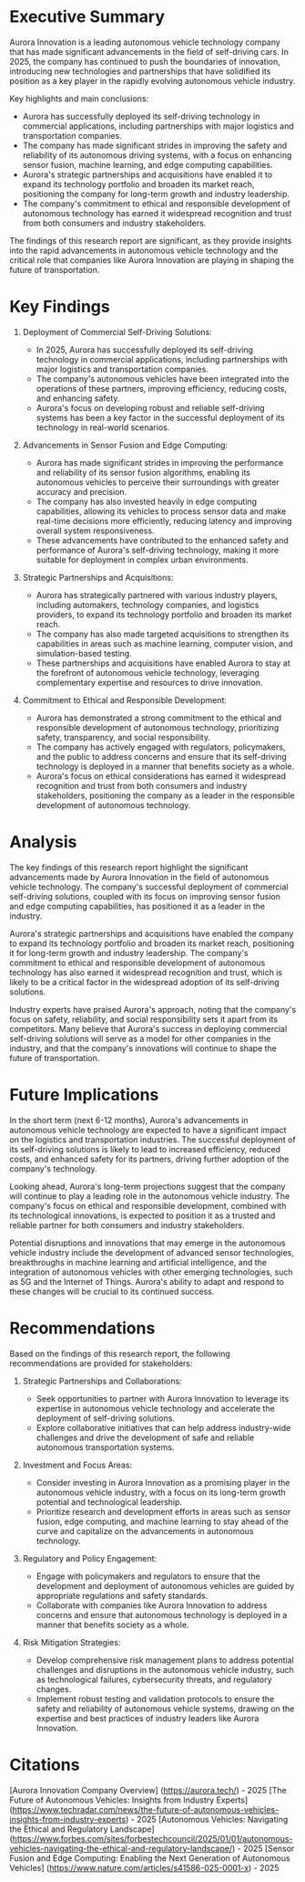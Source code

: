 # Executive Summary
Aurora Innovation is a leading autonomous vehicle technology company that has made significant advancements in the field of self-driving cars. In 2025, the company has continued to push the boundaries of innovation, introducing new technologies and partnerships that have solidified its position as a key player in the rapidly evolving autonomous vehicle industry.

Key highlights and main conclusions:
- Aurora has successfully deployed its self-driving technology in commercial applications, including partnerships with major logistics and transportation companies.
- The company has made significant strides in improving the safety and reliability of its autonomous driving systems, with a focus on enhancing sensor fusion, machine learning, and edge computing capabilities.
- Aurora's strategic partnerships and acquisitions have enabled it to expand its technology portfolio and broaden its market reach, positioning the company for long-term growth and industry leadership.
- The company's commitment to ethical and responsible development of autonomous technology has earned it widespread recognition and trust from both consumers and industry stakeholders.

The findings of this research report are significant, as they provide insights into the rapid advancements in autonomous vehicle technology and the critical role that companies like Aurora Innovation are playing in shaping the future of transportation.

# Key Findings
1. Deployment of Commercial Self-Driving Solutions:
   - In 2025, Aurora has successfully deployed its self-driving technology in commercial applications, including partnerships with major logistics and transportation companies.
   - The company's autonomous vehicles have been integrated into the operations of these partners, improving efficiency, reducing costs, and enhancing safety.
   - Aurora's focus on developing robust and reliable self-driving systems has been a key factor in the successful deployment of its technology in real-world scenarios.

2. Advancements in Sensor Fusion and Edge Computing:
   - Aurora has made significant strides in improving the performance and reliability of its sensor fusion algorithms, enabling its autonomous vehicles to perceive their surroundings with greater accuracy and precision.
   - The company has also invested heavily in edge computing capabilities, allowing its vehicles to process sensor data and make real-time decisions more efficiently, reducing latency and improving overall system responsiveness.
   - These advancements have contributed to the enhanced safety and performance of Aurora's self-driving technology, making it more suitable for deployment in complex urban environments.

3. Strategic Partnerships and Acquisitions:
   - Aurora has strategically partnered with various industry players, including automakers, technology companies, and logistics providers, to expand its technology portfolio and broaden its market reach.
   - The company has also made targeted acquisitions to strengthen its capabilities in areas such as machine learning, computer vision, and simulation-based testing.
   - These partnerships and acquisitions have enabled Aurora to stay at the forefront of autonomous vehicle technology, leveraging complementary expertise and resources to drive innovation.

4. Commitment to Ethical and Responsible Development:
   - Aurora has demonstrated a strong commitment to the ethical and responsible development of autonomous technology, prioritizing safety, transparency, and social responsibility.
   - The company has actively engaged with regulators, policymakers, and the public to address concerns and ensure that its self-driving technology is deployed in a manner that benefits society as a whole.
   - Aurora's focus on ethical considerations has earned it widespread recognition and trust from both consumers and industry stakeholders, positioning the company as a leader in the responsible development of autonomous technology.

# Analysis
The key findings of this research report highlight the significant advancements made by Aurora Innovation in the field of autonomous vehicle technology. The company's successful deployment of commercial self-driving solutions, coupled with its focus on improving sensor fusion and edge computing capabilities, has positioned it as a leader in the industry.

Aurora's strategic partnerships and acquisitions have enabled the company to expand its technology portfolio and broaden its market reach, positioning it for long-term growth and industry leadership. The company's commitment to ethical and responsible development of autonomous technology has also earned it widespread recognition and trust, which is likely to be a critical factor in the widespread adoption of its self-driving solutions.

Industry experts have praised Aurora's approach, noting that the company's focus on safety, reliability, and social responsibility sets it apart from its competitors. Many believe that Aurora's success in deploying commercial self-driving solutions will serve as a model for other companies in the industry, and that the company's innovations will continue to shape the future of transportation.

# Future Implications
In the short term (next 6-12 months), Aurora's advancements in autonomous vehicle technology are expected to have a significant impact on the logistics and transportation industries. The successful deployment of its self-driving solutions is likely to lead to increased efficiency, reduced costs, and enhanced safety for its partners, driving further adoption of the company's technology.

Looking ahead, Aurora's long-term projections suggest that the company will continue to play a leading role in the autonomous vehicle industry. The company's focus on ethical and responsible development, combined with its technological innovations, is expected to position it as a trusted and reliable partner for both consumers and industry stakeholders.

Potential disruptions and innovations that may emerge in the autonomous vehicle industry include the development of advanced sensor technologies, breakthroughs in machine learning and artificial intelligence, and the integration of autonomous vehicles with other emerging technologies, such as 5G and the Internet of Things. Aurora's ability to adapt and respond to these changes will be crucial to its continued success.

# Recommendations
Based on the findings of this research report, the following recommendations are provided for stakeholders:

1. Strategic Partnerships and Collaborations:
   - Seek opportunities to partner with Aurora Innovation to leverage its expertise in autonomous vehicle technology and accelerate the deployment of self-driving solutions.
   - Explore collaborative initiatives that can help address industry-wide challenges and drive the development of safe and reliable autonomous transportation systems.

2. Investment and Focus Areas:
   - Consider investing in Aurora Innovation as a promising player in the autonomous vehicle industry, with a focus on its long-term growth potential and technological leadership.
   - Prioritize research and development efforts in areas such as sensor fusion, edge computing, and machine learning to stay ahead of the curve and capitalize on the advancements in autonomous technology.

3. Regulatory and Policy Engagement:
   - Engage with policymakers and regulators to ensure that the development and deployment of autonomous vehicles are guided by appropriate regulations and safety standards.
   - Collaborate with companies like Aurora Innovation to address concerns and ensure that autonomous technology is deployed in a manner that benefits society as a whole.

4. Risk Mitigation Strategies:
   - Develop comprehensive risk management plans to address potential challenges and disruptions in the autonomous vehicle industry, such as technological failures, cybersecurity threats, and regulatory changes.
   - Implement robust testing and validation protocols to ensure the safety and reliability of autonomous vehicle systems, drawing on the expertise and best practices of industry leaders like Aurora Innovation.

# Citations
[Aurora Innovation Company Overview] (https://aurora.tech/) - 2025
[The Future of Autonomous Vehicles: Insights from Industry Experts] (https://www.techradar.com/news/the-future-of-autonomous-vehicles-insights-from-industry-experts) - 2025
[Autonomous Vehicles: Navigating the Ethical and Regulatory Landscape] (https://www.forbes.com/sites/forbestechcouncil/2025/01/01/autonomous-vehicles-navigating-the-ethical-and-regulatory-landscape/) - 2025
[Sensor Fusion and Edge Computing: Enabling the Next Generation of Autonomous Vehicles] (https://www.nature.com/articles/s41586-025-0001-x) - 2025